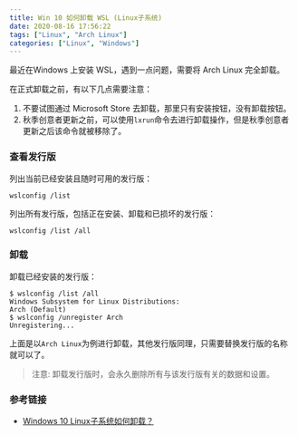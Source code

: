 ```yaml
---
title: Win 10 如何卸载 WSL (Linux子系统)
date: 2020-08-16 17:56:22
tags: ["Linux", "Arch Linux"]
categories: ["Linux", "Windows"]
---
```


最近在Windows 上安装 WSL，遇到一点问题，需要将 Arch Linux 完全卸载。

<!-- more -->

在正式卸载之前，有以下几点需要注意：
1. 不要试图通过 Microsoft Store 去卸载，那里只有安装按钮，没有卸载按钮。
2. 秋季创意者更新之前，可以使用`lxrun`命令去进行卸载操作，但是秋季创意者更新之后该命令就被移除了。

### 查看发行版

列出当前已经安装且随时可用的发行版：
```
wslconfig /list
```

列出所有发行版，包括正在安装、卸载和已损坏的发行版：
```
wslconfig /list /all
```

### 卸载

卸载已经安装的发行版：
```
$ wslconfig /list /all
Windows Subsystem for Linux Distributions:
Arch (Default)
$ wslconfig /unregister Arch
Unregistering...
```
上面是以`Arch Linux`为例进行卸载，其他发行版同理，只需要替换发行版的名称就可以了。

> 注意: 卸载发行版时，会永久删除所有与该发行版有关的数据和设置。

### 参考链接
* [Windows 10 Linux子系统如何卸载？](https://blog.littlelanmoe.com/exp/494)